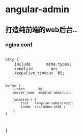 # angular-admin
## 打造纯前端的web后台..

### nginx conf
<code>
http {
	include       mime.types;
	sendfile        on;
	keepalive_timeout  65;

	server {
		listen       80;
		server_name  angular-admin.cn;

		location / {
			root   /angular-admin/root;
			index  src/index.html ;
		}
	}
}
</code>
